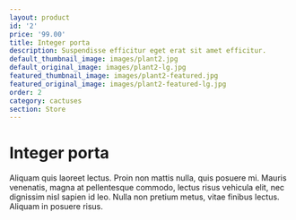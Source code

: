 ```yaml
---
layout: product
id: '2'
price: '99.00'
title: Integer porta
description: Suspendisse efficitur eget erat sit amet efficitur. 
default_thumbnail_image: images/plant2.jpg
default_original_image: images/plant2-lg.jpg
featured_thumbnail_image: images/plant2-featured.jpg
featured_original_image: images/plant2-featured-lg.jpg
order: 2
category: cactuses
section: Store
---
```


# Integer porta

Aliquam quis laoreet lectus. Proin non mattis nulla, quis posuere mi. Mauris venenatis, magna at pellentesque commodo, lectus risus vehicula elit, nec dignissim nisl sapien id leo. Nulla non pretium metus, vitae finibus lectus. Aliquam in posuere risus.